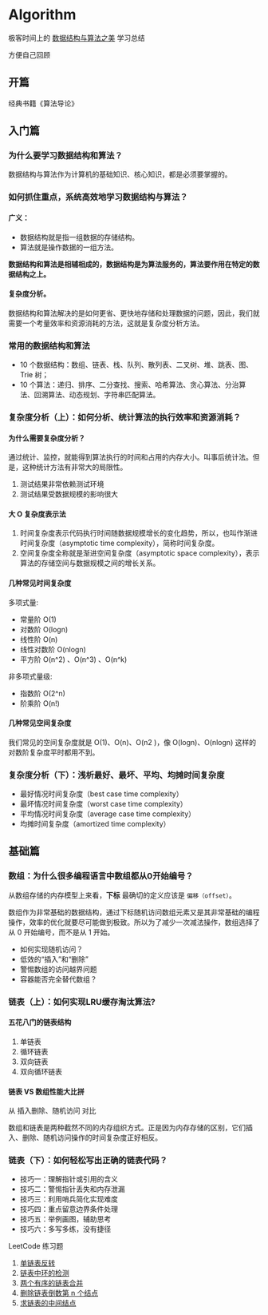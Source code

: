 # Algorithm

极客时间上的 [数据结构与算法之美](https://time.geekbang.org/column/intro/100017301) 学习总结

方便自己回顾

## 开篇

经典书籍《算法导论》

## 入门篇

### 为什么要学习数据结构和算法？

数据结构与算法作为计算机的基础知识、核心知识，都是必须要掌握的。

### 如何抓住重点，系统高效地学习数据结构与算法？

#### 广义：

- 数据结构就是指一组数据的存储结构。
- 算法就是操作数据的一组方法。

**数据结构和算法是相辅相成的，数据结构是为算法服务的，算法要作用在特定的数据结构之上。**

#### 复杂度分析。

数据结构和算法解决的是如何更省、更快地存储和处理数据的问题，因此，我们就需要一个考量效率和资源消耗的方法，这就是复杂度分析方法。

### 常用的数据结构和算法

- 10 个数据结构：数组、链表、栈、队列、散列表、二叉树、堆、跳表、图、Trie 树；
- 10 个算法：递归、排序、二分查找、搜索、哈希算法、贪心算法、分治算法、回溯算法、动态规划、字符串匹配算法。

### 复杂度分析（上）：如何分析、统计算法的执行效率和资源消耗？

#### 为什么需要复杂度分析？

通过统计、监控，就能得到算法执行的时间和占用的内存大小。叫事后统计法。但是，这种统计方法有非常大的局限性。

1. 测试结果非常依赖测试环境
2. 测试结果受数据规模的影响很大

#### 大 O 复杂度表示法

1. 时间复杂度表示代码执行时间随数据规模增长的变化趋势，所以，也叫作渐进时间复杂度（asymptotic time complexity），简称时间复杂度。
2. 空间复杂度全称就是渐进空间复杂度（asymptotic space complexity），表示算法的存储空间与数据规模之间的增长关系。

#### 几种常见时间复杂度

多项式量:

- 常量阶 O(1)
- 对数阶 O(logn)
- 线性阶 O(n)
- 线性对数阶 O(nlogn)
- 平方阶 O(n^2) 、O(n^3) 、O(n^k)

非多项式量级:

- 指数阶 O(2^n)
- 阶乘阶 O(n!)

#### 几种常见空间复杂度

我们常见的空间复杂度就是 O(1)、O(n)、O(n2 )，像 O(logn)、O(nlogn) 这样的对数阶复杂度平时都用不到。

### 复杂度分析（下）：浅析最好、最坏、平均、均摊时间复杂度

- 最好情况时间复杂度（best case time complexity）
- 最坏情况时间复杂度（worst case time complexity）
- 平均情况时间复杂度（average case time complexity）
- 均摊时间复杂度（amortized time complexity）

## 基础篇

### 数组：为什么很多编程语言中数组都从0开始编号？

从数组存储的内存模型上来看，**下标** 最确切的定义应该是 `偏移（offset）`。

数组作为非常基础的数据结构，通过下标随机访问数组元素又是其非常基础的编程操作，效率的优化就要尽可能做到极致。所以为了减少一次减法操作，数组选择了从 0 开始编号，而不是从 1 开始。

- 如何实现随机访问？
- 低效的“插入”和“删除”
- 警惕数组的访问越界问题
- 容器能否完全替代数组？

### 链表（上）：如何实现LRU缓存淘汰算法?

#### 五花八门的链表结构

1. 单链表
2. 循环链表
3. 双向链表
4. 双向循环链表

#### 链表 VS 数组性能大比拼

从 插入删除、随机访问 对比

数组和链表是两种截然不同的内存组织方式。正是因为内存存储的区别，它们插入、删除、随机访问操作的时间复杂度正好相反。

### 链表（下）：如何轻松写出正确的链表代码？

- 技巧一：理解指针或引用的含义
- 技巧二：警惕指针丢失和内存泄漏
- 技巧三：利用哨兵简化实现难度
- 技巧四：重点留意边界条件处理
- 技巧五：举例画图，辅助思考
- 技巧六：多写多练，没有捷径

LeetCode 练习题
1. [单链表反转](https://leetcode.com/problems/reverse-linked-list/)
2. [链表中环的检测](https://leetcode.com/problems/linked-list-cycle/)
3. [两个有序的链表合并](https://leetcode.com/problems/merge-two-sorted-lists/)
4. [删除链表倒数第 n 个结点](https://leetcode.com/problems/remove-nth-node-from-end-of-list/)
5. [求链表的中间结点](https://leetcode.com/problems/middle-of-the-linked-list/)
